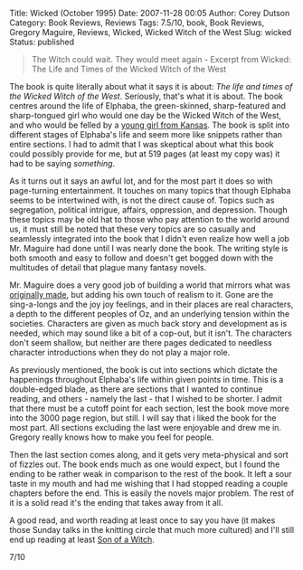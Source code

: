 Title: Wicked (October 1995)
Date: 2007-11-28 00:05
Author: Corey Dutson
Category: Book Reviews, Reviews
Tags: 7.5/10, book, Book Reviews, Gregory Maguire, Reviews, Wicked, Wicked Witch of the West
Slug: wicked
Status: published

> The Witch could wait. They would meet again - Excerpt from Wicked: The
> Life and Times of the Wicked Witch of the West

The book is quite literally about what it says it is about: *The life
and times of the Wicked Witch of the West*. Seriously, that's what it is
about. The book centres around the life of Elphaba, the green-skinned,
sharp-featured and sharp-tongued girl who would one day be the Wicked
Witch of the West, and who would be felled by a [young girl from
Kansas](http://en.wikipedia.org/wiki/Dorothy_Gale "Dorothy Gale"). The
book is split into different stages of Elphaba's life and seem more like
snippets rather than entire sections. I had to admit that I was
skeptical about what this book could possibly provide for me, but at 519
pages (at least my copy was) it had to be saying *something*.

As it turns out it says an awful lot, and for the most part it does so
with page-turning entertainment. It touches on many topics that though
Elphaba seems to be intertwined with, is not the direct cause of. Topics
such as segregation, political intrigue, affairs, oppression, and
depression. Though these topics may be old hat to those who pay
attention to the world around us, it must still be noted that these very
topics are so casually and seamlessly integrated into the book that I
didn't even realize how well a job Mr. Maguire had done until I was
nearly done the book. The writing style is both smooth and easy to
follow and doesn't get bogged down with the multitudes of detail that
plague many fantasy novels.

Mr. Maguire does a very good job of building a world that mirrors what
was [originally
made](http://en.wikipedia.org/wiki/Land_of_Oz "Land of Oz"), but adding
his own touch of realism to it. Gone are the sing-a-longs and the joy
joy feelings, and in their places are real characters, a depth to the
different peoples of Oz, and an underlying tension within the societies.
Characters are given as much back story and development as is needed,
which may sound like a bit of a cop-out, but it isn't. The characters
don't seem shallow, but neither are there pages dedicated to needless
character introductions when they do not play a major role.

As previously mentioned, the book is cut into sections which dictate the
happenings throughout Elphaba's life within given points in time. This
is a double-edged blade, as there are sections that I wanted to continue
reading, and others - namely the last - that I wished to be shorter. I
admit that there must be a cutoff point for each section, lest the book
move more into the 3000 page region, but still. I will say that i liked
the book for the most part. All sections excluding the last were
enjoyable and drew me in. Gregory really knows how to make you feel for
people.

Then the last section comes along, and it gets very meta-physical and
sort of fizzles out. The book ends much as one would expect, but I found
the ending to be rather weak in comparison to the rest of the book. It
left a sour taste in my mouth and had me wishing that I had stopped
reading a couple chapters before the end. This is easily the novels
major problem. The rest of it is a solid read it's the ending that takes
away from it all.

A good read, and worth reading at least once to say you have (it makes
those Sunday talks in the knitting circle that much more cultured) and
I'll still end up reading at least [Son of a
Witch](http://www.amazon.com/Son-Witch-Novel-Gregory-Maguire/dp/0060747226/ref=pd_bbs_sr_1?ie=UTF8&s=books&qid=1196138231&sr=8-1 "Son of a Witch").

7/10

